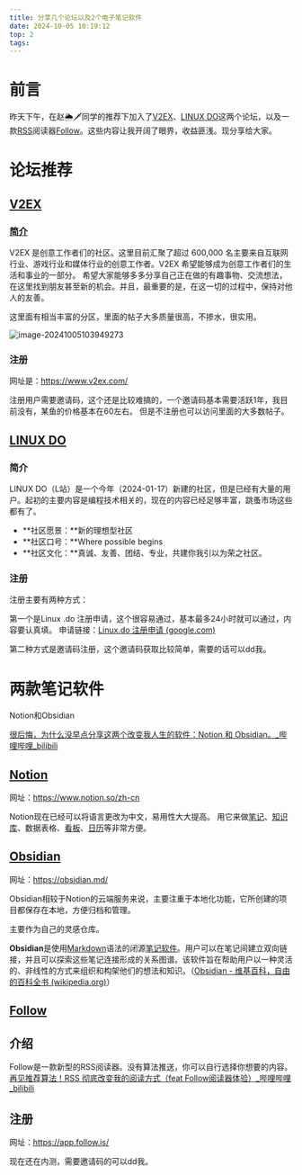 ```yaml
---
title: 分享几个论坛以及2个电子笔记软件
date: 2024-10-05 10:19:12
top: 2
tags:
---
```


# 前言

昨天下午，在赵🌦️🗡️同学的推荐下加入了[V2EX](https://www.v2ex.com/)、[LINUX DO](https://linux.do/)这两个论坛，以及一款[RSS](https://zh.wikipedia.org/wiki/RSS)阅读器[Follow](https://app.follow.is/)。这些内容让我开阔了眼界，收益匪浅。现分享给大家。

# 论坛推荐

## [V2EX](https://www.v2ex.com/)

### [简介](https://www.v2ex.com/about)

V2EX 是创意工作者们的社区。这里目前汇聚了超过 600,000 名主要来自互联网行业、游戏行业和媒体行业的创意工作者。V2EX 希望能够成为创意工作者们的生活和事业的一部分。
希望大家能够多多分享自己正在做的有趣事物、交流想法，在这里找到朋友甚至新的机会。并且，最重要的是，在这一切的过程中，保持对他人的友善。

这里面有相当丰富的分区，里面的帖子大多质量很高，不掺水，很实用。

<img src="https://bu.dusays.com/2024/10/05/6700a6f603717.png" alt="image-20241005103949273"  />

### 注册

网址是：https://www.v2ex.com/

注册用户需要邀请码，这个还是比较难搞的，一个邀请码基本需要活跃1年，我目前没有，某鱼的价格基本在60左右。
但是不注册也可以访问里面的大多数帖子。

## [LINUX DO](https://linux.do/)

### 简介

LINUX DO（L站）是一个今年（2024-01-17）新建的社区，但是已经有大量的用户。起初的主要内容是编程技术相关的，现在的内容已经足够丰富，跳蚤市场这些都有了。

- **社区愿景：**新的理想型社区
- **社区口号：**Where possible begins
- **社区文化：**真诚、友善、团结、专业，共建你我引以为荣之社区。

### 注册

注册主要有两种方式：

第一个是Linux .do 注册申请，这个很容易通过，基本最多24小时就可以通过，内容要认真填。
申请链接：[Linux.do 注册申请 (google.com)](https://docs.google.com/forms/d/e/1FAIpQLSfQATiZ-8hTdJQOmd6-GeP-m2ZPLfhL7SQy-AyPR3APQWLpKg/viewform?pli=1&pli=1)

第二种方式是邀请码注册，这个邀请码获取比较简单，需要的话可以dd我。

# 两款笔记软件

Notion和Obsidian

[很后悔，为什么没早点分享这两个改变我人生的软件：Notion 和 Obsidian。_哔哩哔哩_bilibili](https://www.bilibili.com/video/BV1T84y1D7Xr/?spm_id_from=333.1007.top_right_bar_window_history.content.click&vd_source=851eb39e369398dfd488218128ad07b6)

## [Notion](https://www.notion.so/zh-cn)

网址：https://www.notion.so/zh-cn

Notion现在已经可以将语言更改为中文，易用性大大提高。
用它来做[笔记](https://zh.wikipedia.org/wiki/笔记)、[知识库](https://zh.wikipedia.org/wiki/知识库)、数据表格、[看板](https://zh.wikipedia.org/wiki/看板)、[日历](https://zh.wikipedia.org/wiki/日历)等非常方便。

## [Obsidian](https://obsidian.md/)

网址：https://obsidian.md/

Obsidian相较于Notion的云端服务来说，主要注重于本地化功能，它所创建的项目都保存在本地，方便归档和管理。

主要作为自己的灵感仓库。

**Obsidian**是使用[Markdown](https://zh.wikipedia.org/wiki/Markdown)语法的闭源[笔记软件](https://zh.wikipedia.org/wiki/笔记软件)。用户可以在笔记间建立双向链接，并且可以探索这些笔记连接形成的关系图谱。该软件旨在帮助用户以一种灵活的、非线性的方式来组织和构架他们的想法和知识。（[Obsidian - 维基百科，自由的百科全书 (wikipedia.org)](https://zh.wikipedia.org/wiki/Obsidian)）

## [Follow](https://app.follow.is/)

## 介绍

Follow是一款新型的RSS阅读器。没有算法推送，你可以自行选择你想要的内容。
[再见推荐算法！RSS 彻底改变我的阅读方式（feat Follow阅读器体验）_哔哩哔哩_bilibili](https://www.bilibili.com/video/BV16Q4SevEZb/?spm_id_from=333.880.my_history.page.click&vd_source=851eb39e369398dfd488218128ad07b6)

## 注册

网址：https://app.follow.is/

现在还在内测，需要邀请码的可以dd我。
